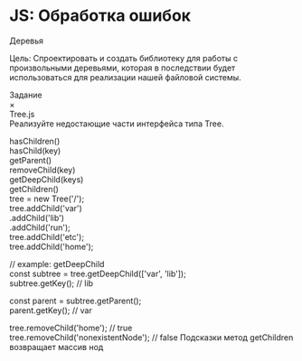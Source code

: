 # JS: Обработка ошибок

Деревья

Цель: Спроектировать и создать библиотеку для работы с произвольными деревьями, которая в последствии будет использоваться для реализации нашей файловой системы.

Задание<br/>
×<br/>
Tree.js<br/>
Реализуйте недостающие части интерфейса типа Tree.

hasChildren()<br/>
hasChild(key)<br/>
getParent()<br/>
removeChild(key)<br/>
getDeepChild(keys)<br/>
getChildren()<br/>
tree = new Tree('/');<br/>
tree.addChild('var')<br/>
  .addChild('lib')<br/>
  .addChild('run');<br/>
tree.addChild('etc');<br/>
tree.addChild('home');<br/>

// example: getDeepChild<br/>
const subtree = tree.getDeepChild(['var', 'lib']);<br/>
subtree.getKey(); // lib<br/>

const parent = subtree.getParent();<br/>
parent.getKey(); // var

tree.removeChild('home'); // true<br/>
tree.removeChild('nonexistentNode'); // false
Подсказки
метод getChildren возвращает массив нод

